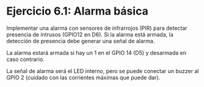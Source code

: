 # Ejercicio 6.1: Alarma básica

Implementar una alarma con sensores de infrarrojos (PIR) para detectar presencia de intrusos (GPIO12 en D6). Si la alarma está armada, la detección de presencia debe generar una señal de alarma.

La alarma estará armada si hay un 1 en el GPIO 14 (D5) y desarmada en caso contrario.

La señal de alarma será el LED interno, pero se puede conectar un buzzer al GPIO 2 (cuidado con las corrientes máximas que puede dar).
